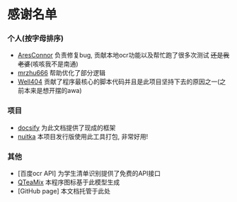 # 感谢名单
### 个人(按字母排序)
- [AresConnor]() 负责修复bug, 贡献本地ocr功能以及帮忙跑了很多次测试 ~~还是我老婆~~(咳咳我不是南通)
- [mrzhu666](https://github.com/mrzhu666) 帮助优化了部分逻辑
- [Well404](https://github.com/Well2333) 贡献了程序最核心的脚本代码并且是此项目坚持下去的原因之一(之前本来是想开摆的awa)

### 项目
- [docsify](https://github.com/docsifyjs/docsify) 为此文档提供了现成的框架
- [nuitka](https://github.com/Nuitka/Nuitka) 本项目发行版使用此工具打包, 非常好用!

### 其他
- [百度ocr API] 为学生清单识别提供了免费的API接口
- [QTeaMix](https://tusiart.com/models/616971961895099597) 本程序图标基于此模型生成
- [GitHub page] 本文档托管于此处